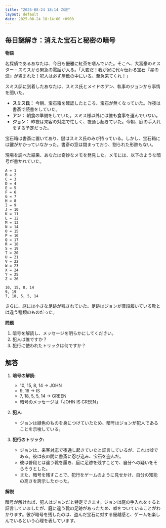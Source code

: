 ```yaml
---
title: "2025-08-24 18:14 の謎"
layout: default
date: 2025-08-24 18:14:00 +0900
---
```

## 毎日謎解き：消えた宝石と秘密の暗号

**物語**

名探偵であるあなたは、今日も優雅に紅茶を嗜んでいた。そこへ、大富豪のミスター・スミスから緊急の電話が入る。「大変だ！我が家に代々伝わる宝石『星の涙』が盗まれた！犯人は必ず屋敷の中にいる。至急来てくれ！」

スミス邸に到着したあなたは、スミス氏とメイドのアン、執事のジョンから事情を聞いた。

*   **スミス氏：** 今朝、宝石箱を確認したところ、宝石が無くなっていた。昨夜は書斎で読書をしていた。
*   **アン：** 朝食の準備をしていた。スミス様以外には誰も食事を運んでいない。
*   **ジョン：** 昨夜は来客の対応で忙しく、夜通し起きていた。今朝、庭の手入れをする予定だった。

宝石箱は書斎に置いてあり、鍵はスミス氏のみが持っている。しかし、宝石箱には鍵がかかっていなかった。書斎の窓は閉まっており、割られた形跡もない。

現場を調べた結果、あなたは奇妙なメモを発見した。メモには、以下のような暗号が書かれていた。

```
A = 1
B = 2
C = 3
D = 4
E = 5
F = 6
G = 7
H = 8
I = 9
J = 10
K = 11
L = 12
M = 13
N = 14
O = 15
P = 16
Q = 17
R = 18
S = 19
T = 20
U = 21
V = 22
W = 23
X = 24
Y = 25
Z = 26

10, 15, 8, 14
9, 19
7, 18, 5, 5, 14
```

さらに、庭には小さな足跡が残されていた。足跡はジョンが普段履いている靴とは違う種類のものだった。

**問題**

1.  暗号を解読し、メッセージを明らかにしてください。
2.  犯人は誰ですか？
3.  犯行に使われたトリックは何ですか？

## 解答

1.  **暗号の解読:**
    *   10, 15, 8, 14 → JOHN
    *   9, 19 → IS
    *   7, 18, 5, 5, 14 → GREEN
    *   暗号のメッセージは「JOHN IS GREEN」

2.  **犯人:**
    *   ジョンは緑色のものを身につけていたため、暗号はジョンが犯人であることを示唆している。

3.  **犯行のトリック:**
    *   ジョンは、来客対応で夜通し起きていたと証言しているが、これは嘘である。彼は夜の間に書斎に忍び込み、宝石を盗んだ。
    *   彼は普段とは違う靴を履き、庭に足跡を残すことで、自分への疑いをそらそうとした。
    *   また、暗号を残すことで、犯行をゲームのように見せかけ、自分の知能の高さを誇示したかった。

**解説**

暗号が解ければ、犯人はジョンだと特定できます。ジョンは庭の手入れをすると証言していましたが、庭に違う靴の足跡があったため、嘘をついていることがわかります。彼が暗号を残したのは、盗んだ宝石に対する優越感と、ゲームを楽しんでいるという心理を表しています。
